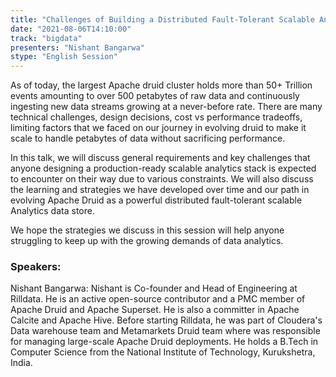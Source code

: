 ```yaml
---
title: "Challenges of Building a Distributed Fault-Tolerant Scalable Analytics Stack"
date: "2021-08-06T14:10:00" 
track: "bigdata"
presenters: "Nishant Bangarwa"
stype: "English Session"
---
```

As of today, the largest Apache druid cluster holds more than 50+ Trillion events amounting to over 500 petabytes of raw data and continuously ingesting new data streams growing at a never-before rate. There are many technical challenges, design decisions, cost vs performance tradeoffs, limiting factors that we faced on our journey in evolving druid to make it scale to handle petabytes of data without sacrificing performance.
 

  In this talk, we will discuss general requirements and key challenges that anyone designing a production-ready scalable analytics stack is expected to encounter on their way due to various constraints. We will also discuss the learning and strategies we have developed over time and our path in evolving Apache Druid as a powerful distributed fault-tolerant scalable Analytics data store. 
 

 We hope the strategies we discuss in this session will help anyone struggling to keep up with the growing demands of data analytics.
 ### Speakers: 
 Nishant Bangarwa: Nishant is Co-founder and Head of Engineering at Rilldata. He is an active open-source contributor and a PMC member of Apache Druid and Apache Superset. He is also a committer in Apache Calcite and Apache Hive. Before starting Rilldata, he was part of Cloudera's Data warehouse team and Metamarkets Druid team where was responsible for managing large-scale Apache Druid deployments. He holds a B.Tech in Computer Science from the National Institute of Technology, Kurukshetra, India.